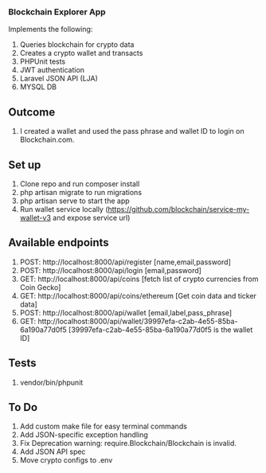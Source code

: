 
### Blockchain Explorer App
Implements the following:
1. Queries blockchain for crypto data
1. Creates a crypto wallet and transacts
1. PHPUnit tests
1. JWT authentication
1. Laravel JSON API (LJA)
1. MYSQL DB

## Outcome
1. I created a wallet and used the pass phrase and wallet ID to login on Blockchain.com.

## Set up
1. Clone repo and run composer install
1. php artisan migrate to run migrations
1. php artisan serve to start the app
1. Run wallet service locally (https://github.com/blockchain/service-my-wallet-v3 and expose service url)

## Available endpoints
1. POST: http://localhost:8000/api/register  [name,email,password]
1. POST: http://localhost:8000/api/login [email,password]
1. GET: http://localhost:8000/api/coins [fetch list of crypto currencies from Coin Gecko]
1. GET: http://localhost:8000/api/coins/ethereum  [Get coin data and ticker data]
1. POST: http://localhost:8000/api/wallet  [email,label,pass_phrase]
1. GET: http://localhost:8000/api/wallet/39997efa-c2ab-4e55-85ba-6a190a77d0f5  [39997efa-c2ab-4e55-85ba-6a190a77d0f5 is the wallet ID]

## Tests
1. vendor/bin/phpunit

## To Do
1. Add custom make file for easy terminal commands
1. Add JSON-specific exception handling
1. Fix Deprecation warning: require.Blockchain/Blockchain is invalid.
1. Add JSON API spec
1. Move crypto configs to .env

